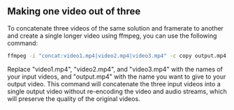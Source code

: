 ## Making one video out of three
To concatenate three videos of the same solution and framerate to another and create a single longer video using ffmpeg, you can use the following command:

```bash
ffmpeg -i "concat:video1.mp4|video2.mp4|video3.mp4" -c copy output.mp4
```
Replace "video1.mp4", "video2.mp4", and "video3.mp4" with the names of your input videos, and "output.mp4" with the name you want to give to your output video.
This command will concatenate the three input videos into a single output video without re-encoding the video and audio streams,
which will preserve the quality of the original videos.
